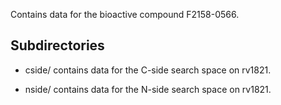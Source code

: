 Contains data for the bioactive compound F2158-0566.

## Subdirectories

- cside/ contains data for the C-side search space on rv1821.

- nside/ contains data for the N-side search space on rv1821.


